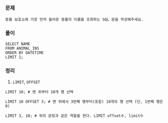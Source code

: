 ### 문제
```
동물 보호소에 가장 먼저 들어온 동물의 이름을 조회하는 SQL 문을 작성해주세요.
```

### 풀이
```mysql
SELECT NAME
FROM ANIMAL_INS 
ORDER BY DATETIME
LIMIT 1;
```

### 정리
1. `LIMIT`, `OFFSET`
```mysql
LIMIT 10; # 맨 위부터 10개 행 선택

LIMIT 10 OFFSET 3; # 맨 위에서 3번째 행부터(포함) 10개의 행 선택 (단, 1번째 행은 0)

LIMIT 3, 10; # 위의 문장과 같은 역할을 한다. LIMIT offset수, limit수
```
